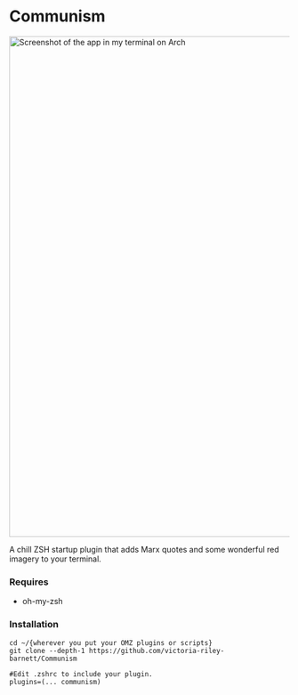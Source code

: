 # Communism

<img width="900" alt="Screenshot of the app in my terminal on Arch" src="https://user-images.githubusercontent.com/9009959/218278604-390b7d68-1bba-425f-880b-4c40455559ce.png">

A chill ZSH startup plugin that adds Marx quotes and some wonderful red imagery to your terminal.

### Requires 
- oh-my-zsh

### Installation

```
cd ~/{wherever you put your OMZ plugins or scripts}
git clone --depth-1 https://github.com/victoria-riley-barnett/Communism
```
```
#Edit .zshrc to include your plugin. 
plugins=(... communism)
```

